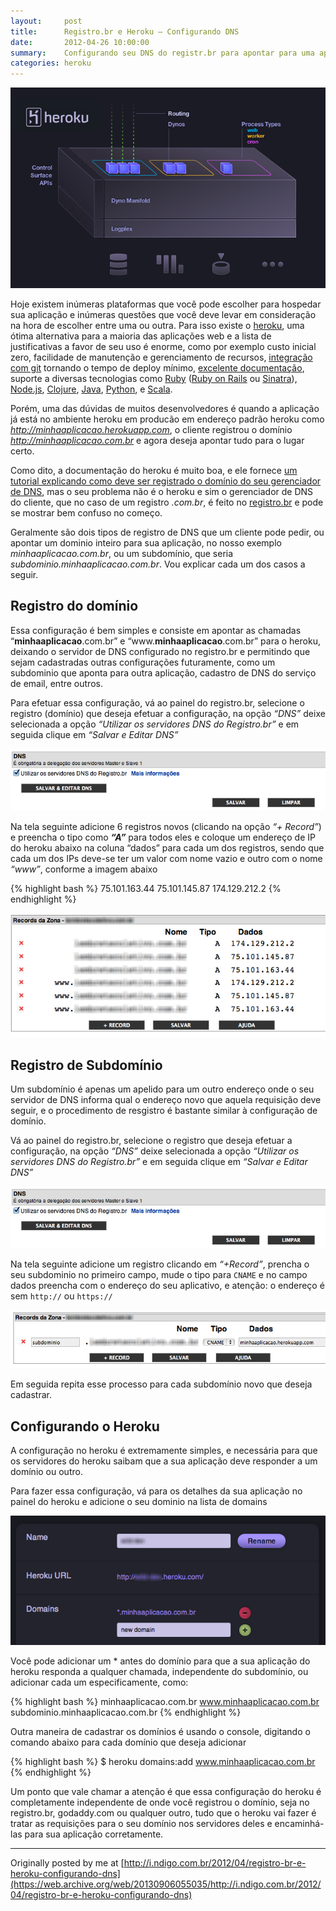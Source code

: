 ```yaml
---
layout:     post
title:      Registro.br e Heroku – Configurando DNS
date:       2012-04-26 10:00:00
summary:    Configurando seu DNS do registr.br para apontar para uma aplicação no Heroku
categories: heroku
---
```


![heroku](/images/2012-04-26-registro-br-e-heroku-configurando-dns/heroku.jpg)

Hoje existem inúmeras plataformas que você pode escolher para hospedar
sua aplicação e inúmeras questões que você deve levar em consideração na
hora de escolher entre uma ou outra. Para isso existe o [heroku](http://www.heroku.com/), uma
ótima alternativa para a maioria das aplicações web e a lista de
justificativas a favor de seu uso é enorme, como por exemplo custo
inicial zero, facilidade de manutenção e gerenciamento de recursos,
[integração com git](https://devcenter.heroku.com/articles/git) tornando o tempo de deploy mínimo, [excelente
documentação](https://devcenter.heroku.com/), suporte a diversas tecnologias como [Ruby](http://www.ruby-lang.org/) ([Ruby on
Rails](http://rubyonrails.org/) ou [Sinatra](http://www.sinatrarb.com/)), [Node.js](http://nodejs.org/), [Clojure](http://clojure.org/), [Java](http://www.java.com/),
[Python](http://www.python.org/), e [Scala](http://www.scala-lang.org/).

Porém, uma das dúvidas de muitos desenvolvedores é quando a aplicação já
está no ambiente heroku em producão em endereço padrão heroku como
*http://minhaaplicacao.herokuapp.com*, o cliente registrou o domínio
*http://minhaaplicacao.com.br* e agora deseja apontar tudo para o lugar
certo.

Como dito, a documentação do heroku é muito boa, e ele fornece [um
tutorial explicando como deve ser registrado o domínio do seu
gerenciador de DNS](https://devcenter.heroku.com/articles/custom-domains), mas o seu problema não é o heroku e sim o
gerenciador de DNS do cliente, que no caso de um registro *.com.br*, é
feito no [registro.br](http://registro.br/) e pode se mostrar bem confuso no começo.

Geralmente são dois tipos de registro de DNS que um cliente pode pedir,
ou apontar um dominio inteiro para sua aplicação, no nosso exemplo
*minhaaplicacao.com.br*, ou um subdomínio, que seria
*subdominio.minhaaplicacao.com.br*. Vou explicar cada um dos casos a
seguir.

## Registro do domínio

Essa configuração é bem simples e consiste em apontar as chamadas
“**minhaaplicacao**.com.br” e “www.**minhaaplicacao**.com.br” para o
heroku, deixando o servidor de DNS configurado no registro.br e
permitindo que sejam cadastradas outras configurações futuramente, como
um subdominio que aponta para outra aplicação, cadastro de DNS do
serviço de email, entre outros.

Para efetuar essa configuração, vá ao painel do registro.br, selecione o
registro (domínio) que deseja efetuar a configuração, na opção *“DNS”*
deixe selecionada a opção *“Utilizar os servidores DNS do Registro.br”*
e em seguida clique em *“Salvar e Editar DNS”*

![heroku](/images/2012-04-26-registro-br-e-heroku-configurando-dns/registrobr-dns-menu.png)

Na tela seguinte adicione 6 registros novos (clicando na opção *“+
Record”*) e preencha o tipo como ***“A”*** para todos eles e coloque um
endereço de IP do heroku abaixo na coluna “dados” para cada um dos
registros, sendo que cada um dos IPs deve-se ter um valor com nome vazio
e outro com o nome *“www”*, conforme a imagem abaixo

{% highlight bash %}
75.101.163.44
75.101.145.87
174.129.212.2
{% endhighlight %}

![heroku](/images/2012-04-26-registro-br-e-heroku-configurando-dns/registrobr-zonas.png)

## Registro de Subdomínio

Um subdomínio é apenas um apelido para um outro endereço onde o seu
servidor de DNS informa qual o endereço novo que aquela requisição deve
seguir, e o procedimento de resgistro é bastante similar à configuração
de domínio.

Vá ao painel do registro.br, selecione o registro que deseja efetuar a
configuração, na opção *“DNS”* deixe selecionada a opção *“Utilizar os
servidores DNS do Registro.br”* e em seguida clique em *“Salvar e Editar
DNS”*

![heroku](/images/2012-04-26-registro-br-e-heroku-configurando-dns/registrobr-dns-menu.png)

Na tela seguinte adicione um registro clicando em *“+Record”*, prencha o seu subdominio no primeiro campo, mude o tipo para `CNAME` e no campo dados preencha com o endereço do seu aplicativo, e atenção: o endereço é sem `http://` ou `https://`

![heroku](/images/2012-04-26-registro-br-e-heroku-configurando-dns/registrobr-editar-zona.png)

Em seguida repita esse processo para cada subdomínio novo que deseja cadastrar.

## Configurando o Heroku

A configuração no heroku é extremamente simples, e necessária para que os servidores do heroku saibam que a sua aplicação deve responder a um domínio ou outro.

Para fazer essa configuração, vá para os detalhes da sua aplicação no painel do heroku e adicione o seu dominio na lista de domains

![heroku](/images/2012-04-26-registro-br-e-heroku-configurando-dns/heroku-add-domain.png)

Você pode adicionar um * antes do domínio para que a sua aplicação do heroku responda a qualquer chamada, independente do subdomínio, ou adicionar cada um especificamente, como:

{% highlight bash %}
minhaaplicacao.com.br
www.minhaaplicacao.com.br
subdominio.minhaaplicacao.com.br
{% endhighlight %}

Outra maneira de cadastrar os domínios é usando o console, digitando o comando abaixo para cada domínio que deseja adicionar

{% highlight bash %}
$ heroku domains:add www.minhaaplicacao.com.br
{% endhighlight %}

Um ponto que vale chamar a atenção é que essa configuração do heroku é completamente independente de onde você registrou o domínio, seja no registro.br, godaddy.com ou qualquer outro, tudo que o heroku vai fazer é tratar as requisições para o seu domínio nos servidores deles e encaminhá-las para sua aplicação corretamente.

---

Originally posted by me at [http://i.ndigo.com.br/2012/04/registro-br-e-heroku-configurando-dns](https://web.archive.org/web/20130906055035/http://i.ndigo.com.br/2012/04/registro-br-e-heroku-configurando-dns)
